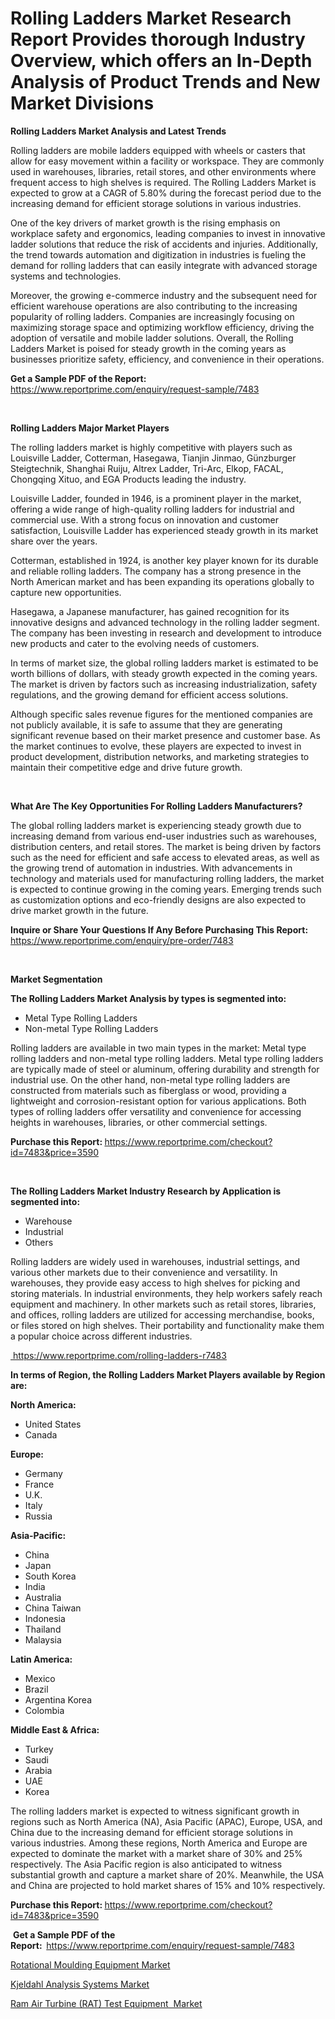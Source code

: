 <p><h1>Rolling Ladders Market Research Report Provides thorough Industry Overview, which offers an In-Depth Analysis of Product Trends and New Market Divisions</h1></p><p><strong>Rolling Ladders Market Analysis and Latest Trends</strong></p>
<p><p>Rolling ladders are mobile ladders equipped with wheels or casters that allow for easy movement within a facility or workspace. They are commonly used in warehouses, libraries, retail stores, and other environments where frequent access to high shelves is required. The Rolling Ladders Market is expected to grow at a CAGR of 5.80% during the forecast period due to the increasing demand for efficient storage solutions in various industries. </p><p>One of the key drivers of market growth is the rising emphasis on workplace safety and ergonomics, leading companies to invest in innovative ladder solutions that reduce the risk of accidents and injuries. Additionally, the trend towards automation and digitization in industries is fueling the demand for rolling ladders that can easily integrate with advanced storage systems and technologies.</p><p>Moreover, the growing e-commerce industry and the subsequent need for efficient warehouse operations are also contributing to the increasing popularity of rolling ladders. Companies are increasingly focusing on maximizing storage space and optimizing workflow efficiency, driving the adoption of versatile and mobile ladder solutions. Overall, the Rolling Ladders Market is poised for steady growth in the coming years as businesses prioritize safety, efficiency, and convenience in their operations.</p></p>
<p><strong>Get a Sample PDF of the Report:&nbsp;</strong> <a href="https://www.reportprime.com/enquiry/request-sample/7483">https://www.reportprime.com/enquiry/request-sample/7483</a></p>
<p>&nbsp;</p>
<p><strong>Rolling Ladders Major Market Players</strong></p>
<p><p>The rolling ladders market is highly competitive with players such as Louisville Ladder, Cotterman, Hasegawa, Tianjin Jinmao, Günzburger Steigtechnik, Shanghai Ruiju, Altrex Ladder, Tri-Arc, Elkop, FACAL, Chongqing Xituo, and EGA Products leading the industry.</p><p>Louisville Ladder, founded in 1946, is a prominent player in the market, offering a wide range of high-quality rolling ladders for industrial and commercial use. With a strong focus on innovation and customer satisfaction, Louisville Ladder has experienced steady growth in its market share over the years.</p><p>Cotterman, established in 1924, is another key player known for its durable and reliable rolling ladders. The company has a strong presence in the North American market and has been expanding its operations globally to capture new opportunities.</p><p>Hasegawa, a Japanese manufacturer, has gained recognition for its innovative designs and advanced technology in the rolling ladder segment. The company has been investing in research and development to introduce new products and cater to the evolving needs of customers.</p><p>In terms of market size, the global rolling ladders market is estimated to be worth billions of dollars, with steady growth expected in the coming years. The market is driven by factors such as increasing industrialization, safety regulations, and the growing demand for efficient access solutions.</p><p>Although specific sales revenue figures for the mentioned companies are not publicly available, it is safe to assume that they are generating significant revenue based on their market presence and customer base. As the market continues to evolve, these players are expected to invest in product development, distribution networks, and marketing strategies to maintain their competitive edge and drive future growth.</p></p>
<p>&nbsp;</p>
<p><strong>What Are The Key Opportunities For Rolling Ladders Manufacturers?</strong></p>
<p><p>The global rolling ladders market is experiencing steady growth due to increasing demand from various end-user industries such as warehouses, distribution centers, and retail stores. The market is being driven by factors such as the need for efficient and safe access to elevated areas, as well as the growing trend of automation in industries. With advancements in technology and materials used for manufacturing rolling ladders, the market is expected to continue growing in the coming years. Emerging trends such as customization options and eco-friendly designs are also expected to drive market growth in the future.</p></p>
<p><strong>Inquire or Share Your Questions If Any Before Purchasing This Report:</strong> <a href="https://www.reportprime.com/enquiry/pre-order/7483">https://www.reportprime.com/enquiry/pre-order/7483</a></p>
<p>&nbsp;</p>
<p><strong>Market Segmentation</strong></p>
<p><strong>The Rolling Ladders Market Analysis by types is segmented into:</strong></p>
<p><ul><li>Metal Type Rolling Ladders</li><li>Non-metal Type Rolling Ladders</li></ul></p>
<p><p>Rolling ladders are available in two main types in the market: Metal type rolling ladders and non-metal type rolling ladders. Metal type rolling ladders are typically made of steel or aluminum, offering durability and strength for industrial use. On the other hand, non-metal type rolling ladders are constructed from materials such as fiberglass or wood, providing a lightweight and corrosion-resistant option for various applications. Both types of rolling ladders offer versatility and convenience for accessing heights in warehouses, libraries, or other commercial settings.</p></p>
<p><strong>Purchase this Report:&nbsp;</strong><a href="https://www.reportprime.com/checkout?id=7483&price=3590">https://www.reportprime.com/checkout?id=7483&price=3590</a></p>
<p>&nbsp;</p>
<p><strong>The Rolling Ladders Market Industry Research by Application is segmented into:</strong></p>
<p><ul><li>Warehouse</li><li>Industrial</li><li>Others</li></ul></p>
<p><p>Rolling ladders are widely used in warehouses, industrial settings, and various other markets due to their convenience and versatility. In warehouses, they provide easy access to high shelves for picking and storing materials. In industrial environments, they help workers safely reach equipment and machinery. In other markets such as retail stores, libraries, and offices, rolling ladders are utilized for accessing merchandise, books, or files stored on high shelves. Their portability and functionality make them a popular choice across different industries.</p></p>
<p><a href="https://www.reportprime.com/rolling-ladders-r7483">&nbsp;https://www.reportprime.com/rolling-ladders-r7483</a></p>
<p><strong>In terms of Region, the Rolling Ladders Market Players available by Region are:</strong></p>
<p>
    <p> <strong> North America: </strong>
        <ul>
            <li>United States</li>
            <li>Canada</li>
        </ul>
        </p> 
    <p> <strong> Europe: </strong>
        <ul>
            <li>Germany</li>
            <li>France</li>
            <li>U.K.</li>
            <li>Italy</li>
            <li>Russia</li>
        </ul>
        </p> 
    <p> <strong> Asia-Pacific: </strong>
        <ul>
            <li>China</li>
            <li>Japan</li>
            <li>South Korea</li>
            <li>India</li>
            <li>Australia</li>
            <li>China Taiwan</li>
            <li>Indonesia</li>
            <li>Thailand</li>
            <li>Malaysia</li>
        </ul>
        </p> 
    <p> <strong> Latin America: </strong>
        <ul>
            <li>Mexico</li>
            <li>Brazil</li>
            <li>Argentina Korea</li>
            <li>Colombia</li>
        </ul>
        </p> 
    <p> <strong> Middle East & Africa: </strong>
        <ul>
            <li>Turkey</li>
            <li>Saudi</li>
            <li>Arabia</li>
            <li>UAE</li>
            <li>Korea</li>
        </ul>
    </p>
    </p>
<p><p>The rolling ladders market is expected to witness significant growth in regions such as North America (NA), Asia Pacific (APAC), Europe, USA, and China due to the increasing demand for efficient storage solutions in various industries. Among these regions, North America and Europe are expected to dominate the market with a market share of 30% and 25% respectively. The Asia Pacific region is also anticipated to witness substantial growth and capture a market share of 20%. Meanwhile, the USA and China are projected to hold market shares of 15% and 10% respectively.</p></p>
<p><strong>Purchase this Report: </strong><a href="https://www.reportprime.com/checkout?id=7483&price=3590">https://www.reportprime.com/checkout?id=7483&price=3590</a></p>
<p>&nbsp;<strong>Get a Sample PDF of the Report:&nbsp;&nbsp;</strong><a href="https://www.reportprime.com/enquiry/request-sample/7483">https://www.reportprime.com/enquiry/request-sample/7483</a></p>
<p><strong></strong></p>
<p><p><a href="https://www.linkedin.com/pulse/rotational-moulding-equipment-market-size-share-amp-trends-analysis-doxpc?trackingId=BdKY1P%2BbiZAe4OK0GagJYw%3D%3D">Rotational Moulding Equipment Market</a></p><p><a href="https://www.linkedin.com/pulse/kjeldahl-analysis-systems-market-centers-aspects-growth-413ec?trackingId=41VCbLUDh1zx7Cq9KXPj1w%3D%3D">Kjeldahl Analysis Systems Market</a></p><p><a href="https://www.linkedin.com/pulse/ram-air-turbine-rat-test-equipmentnbsp-market-share-amp-new-m4g4c?trackingId=8wGVE0ct0nLicOn0BI%2BjOg%3D%3D">Ram Air Turbine (RAT) Test Equipment  Market</a></p></p>